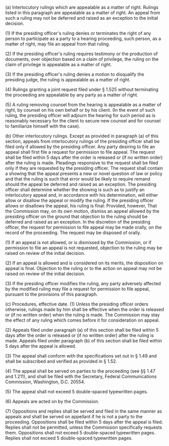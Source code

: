 (a) Interlocutory rulings which are appealable as a matter of right. Rulings listed in this paragraph are appealable as a matter of right. An appeal from such a ruling may not be deferred and raised as an exception to the initial decision.

(1) If the presiding officer's ruling denies or terminates the right of any person to participate as a party to a hearing proceeding, such person, as a matter of right, may file an appeal from that ruling.

(2) If the presiding officer's ruling requires testimony or the production of documents, over objection based on a claim of privilege, the ruling on the claim of privilege is appealable as a matter of right.

(3) If the presiding officer's ruling denies a motion to disqualify the presiding judge, the ruling is appealable as a matter of right.

(4) Rulings granting a joint request filed under § 1.525 without terminating the proceeding are appealable by any party as a matter of right.

(5) A ruling removing counsel from the hearing is appealable as a matter of right, by counsel on his own behalf or by his client. (In the event of such ruling, the presiding officer will adjourn the hearing for such period as is reasonably necessary for the client to secure new counsel and for counsel to familiarize himself with the case).

(b) Other interlocutory rulings. Except as provided in paragraph (a) of this section, appeals from interlocutory rulings of the presiding officer shall be filed only if allowed by the presiding officer. Any party desiring to file an appeal shall first file a request for permission to file appeal. The request shall be filed within 5 days after the order is released or (if no written order) after the ruling is made. Pleadings responsive to the request shall be filed only if they are requested by the presiding officer. The request shall contain a showing that the appeal presents a new or novel question of law or policy and that the ruling is such that error would be likely to require remand should the appeal be deferred and raised as an exception. The presiding officer shall determine whether the showing is such as to justify an interlocutory appeal and, in accordance with his determination, will either allow or disallow the appeal or modify the ruling. If the presiding officer allows or disallows the appeal, his ruling is final: Provided, however, That the Commission may, on its own motion, dismiss an appeal allowed by the presiding officer on the ground that objection to the ruling should be deferred and raised as an exception. In the discretion of the presiding officer, the request for permission to file appeal may be made orally, on the record of the proceeding. The request may be disposed of orally.

(1) If an appeal is not allowed, or is dismissed by the Commission, or if permission to file an appeal is not requested, objection to the ruling may be raised on review of the initial decision.

(2) If an appeal is allowed and is considered on its merits, the disposition on appeal is final. Objection to the ruling or to the action on appeal may not be raised on review of the initial decision.

(3) If the presiding officer modifies the ruling, any party adversely affected by the modified ruling may file a request for permission to file appeal, pursuant to the provisions of this paragraph.

(c) Procedures, effective date. (1) Unless the presiding officer orders otherwise, rulings made by him shall be effective when the order is released or (if no written order) when the ruling is made. The Commission may stay the effect of any ruling which comes before it for consideration on appeal.

(2) Appeals filed under paragraph (a) of this section shall be filed within 5 days after the order is released or (if no written order) after the ruling is made. Appeals filed under paragraph (b) of this section shall be filed within 5 days after the appeal is allowed.
                                    

(3) The appeal shall conform with the specifications set out in § 1.49 and shall be subscribed and verified as provided in § 1.52.

(4) The appeal shall be served on parties to the proceeding (see §§ 1.47 and 1.211), and shall be filed with the Secretary, Federal Communications Commission, Washington, D.C. 20554.

(5) The appeal shall not exceed 5 double-spaced typewritten pages.

(6) Appeals are acted on by the Commission.

(7) Oppositions and replies shall be served and filed in the same manner as appeals and shall be served on appellant if he is not a party to the proceeding. Oppositions shall be filed within 5 days after the appeal is filed. Replies shall not be permitted, unless the Commission specifically requests them. Oppositions shall not exceed 5 double-spaced typewritten pages. Replies shall not exceed 5 double-spaced typewritten pages.

